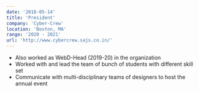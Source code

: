 ```yaml
---
date: '2018-05-14'
title: 'President'
company: 'Cyber-Crew'
location: 'Boston, MA'
range: '2020 - 2021'
url: 'http://www.cybercrew.sajs.co.in/'
---
```


- Also worked as WebD-Head (2019-20) in the organization
- Worked with and lead the team of bunch of students with different skill set 
- Communicate with multi-disciplinary teams of designers to host the annual event
